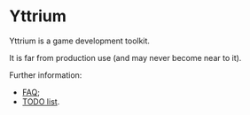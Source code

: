 # Yttrium

Yttrium is a game development toolkit.

It is far from production use (and may never become near to it).

Further information:
* [FAQ](doc/faq.md);
* [TODO list](doc/todo.md).
